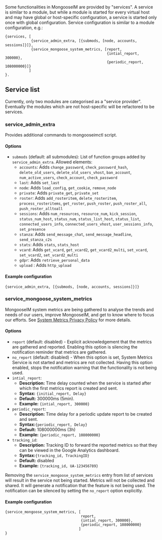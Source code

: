 Some functionalities in MongooseIM are provided by "services".
A service is similar to a module, but while a module is started for every virtual host and may have global or host-specific configuration, a service is started only once with global configuration.
Service configuration is similar to a module configuration, e.g.:
```
{services, [
            {service_admin_extra, [{submods, [node, accounts, sessions]}]},
            {service_mongoose_system_metrics, [report,
                                               {intial_report, 300000},
                                               {periodic_report, 108000000}]}
           ]
}.
```


## Service list

Currently, only two modules are categorised as a "service provider".
Eventually the modules which are not host-specific will be refactored to be services.

### service_admin_extra

Provides additional commands to mongooseimctl script.

#### Options
* `submods` (default: all submodules): List of function groups added by `service_admin_extra`. Allowed elements:
    * `accounts`: Adds `change_password`, `check_password_hash`, `delete_old_users`, `delete_old_users_vhost`, `ban_account`, `num_active_users`, `check_account`, `check_password`
    * `last`: Adds `set_last`
    * `node`: Adds `load_config`, `get_cookie`, `remove_node`
    * `private`: Adds `private_get`, `private_set`
    * `roster`: Adds `add_rosteritem`, `delete_rosteritem`, `process_rosteritems`, `get_roster`, `push_roster`, `push_roster_all`, `push_roster_alltoall`
    * `sessions`: Adds `num_resources`, `resource_num`, `kick_session`, `status_num_host`, `status_num`, `status_list_host`, `status_list`, `connected_users_info`, `connected_users_vhost`, `user_sessions_info`, `set_presence`
    * `stanza`: Adds `send_message_chat`, `send_message_headline`, `send_stanza_c2s`
    * `stats`: Adds `stats`, `stats_host`
    * `vcard`: Adds `get_vcard`, `get_vcard2`, `get_vcard2_multi`, `set_vcard`, `set_vcard2`, `set_vcard2_multi`
    * `gdpr`: Adds `retrieve_personal_data`
    * `upload` : Adds `http_upload`

#### Example configuration
` {service_admin_extra, [{submods, [node, accounts, sessions]}]} `

### service_mongoose_system_metrics

MongooseIM system metrics are being gathered to analyse the trends and needs of our users, improve MongooseIM, and get to know where to focus our efforts.
See [System Metrics Privacy Policy](../operation-and-maintenance/System-Metrics-Privacy-Policy.md) for more details.

#### Options
* `report` (default: disabled) - Explicit acknowledgement that the metrics are gathered and reported.
Enabling this option is silencing the notification reminder that metrics are gathered.
* `no_report` (default: disabled) - When this option is set, System Metrics Service is not started and metrics are not collected.
Having this option enabled, stops the notification warning that the functionality is not being used.
* `intial_report`:
    * **Description:** Time delay counted when the service is started after which the first metrics report is created and sent.
    * **Syntax:** `{initial_report, Delay}`
    * **Default:** 300000ms (5min).
    * **Example:** `{intial_report, 300000}`
* `periodic_report`:
    * **Description:** Time delay for a periodic update report to be created and sent.
    * **Syntax:**`{periodic_report, Delay}`
    * **Default:** 108000000ms (3h)
    * **Example:** `{periodic_report, 108000000}`
* `tracking_id`:
    * **Description:** Tracking ID to forward the reported metrics so that they can be viewed in the Google Analytics dashboard.
    * **Syntax:**`{tracking_id, TrackingID}`
    * **Default:** disabled
    * **Example:** `{tracking_id, UA-123456789}`

Removing the `service_mongoose_system_metrics` entry from list of services will result in the service not being started.
Metrics will not be collected and shared.
It will generate a notification that the feature is not being used.
The notification can be silenced by setting the `no_report` option explicitly.

#### Example configuration
```
{service_mongoose_system_metrics, [
                                   report,
                                   {intial_report, 300000},
                                   {periodic_report, 108000000}
                                  ]
}
```